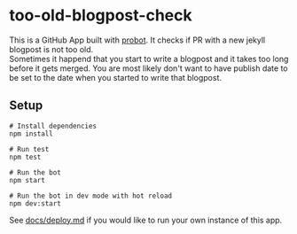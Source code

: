 # too-old-blogpost-check

This is a GitHub App built with [probot](https://probot.github.io/). It checks if PR with a new jekyll blogpost is not too old.  
Sometimes it happend that you start to write a blogpost and it takes too long before it gets merged. You are most likely don't want to have publish date to be set to the date when you started to write that blogpost.

## Setup

```
# Install dependencies
npm install

# Run test
npm test

# Run the bot
npm start

# Run the bot in dev mode with hot reload
npm dev:start
```

See [docs/deploy.md](docs/deploy.md) if you would like to run your own instance of this app.
